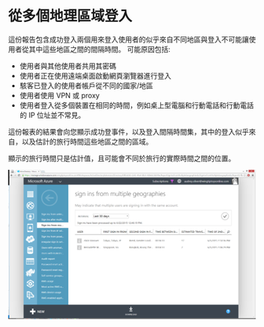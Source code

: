 <properties
    pageTitle="從多個地理區域登入"
    description="這份報告指出使用者有兩次登入似乎來自不同的地區，且使用者不可能在登入間的時間內在這兩個區域之間移動。"
    services="active-directory"
    documentationCenter=""
    authors="SSalahAhmed"
    manager="gchander"
    editor=""/>

<tags
    ms.service="active-directory"
    ms.workload="identity"
    ms.tgt_pltfrm="na"
    ms.devlang="na"
    ms.topic="article"
    ms.date="08/17/2015"
    ms.author="saah;kenhoff"/>

# 從多個地理區域登入
<p>這份報告包含成功登入兩個用來登入使用者的似乎來自不同地區與登入不可能讓使用者從其中這些地區之間的間隔時間。 可能原因包括:</p><ul><li>使用者與其他使用者共用其密碼</li><li>使用者正在使用遠端桌面啟動網頁瀏覽器進行登入</li><li>駭客已登入的使用者帳戶從不同的國家/地區</li><li>使用者使用 VPN 或 proxy</li><li>使用者登入從多個裝置在相同的時間，例如桌上型電腦和行動電話和行動電話的 IP 位址並不常見。</li></ul><p>這份報表的結果會向您顯示成功登事件，以及登入間隔時間集，其中的登入似乎來自，以及估計的旅行時間這些地區之間的區域。</p><p>顯示的旅行時間只是估計值，且可能會不同於旅行的實際時間之間的位置。</p>


![從多個地理區域登入](./media/active-directory-reporting-sign-ins-from-multiple-geographies/signInsFromMultipleGeographies.PNG)

